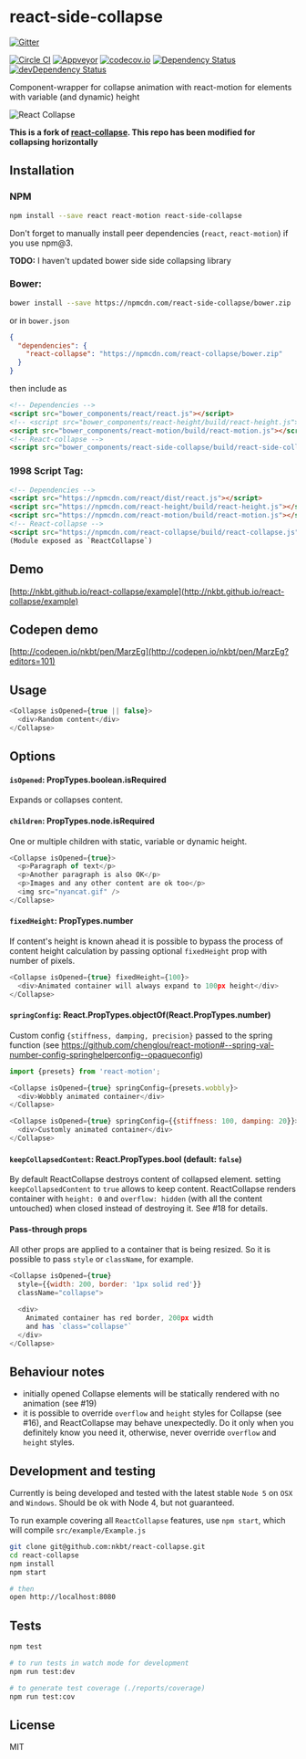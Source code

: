 # react-side-collapse

[![Gitter](https://badges.gitter.im/Join%20Chat.svg)](https://gitter.im/nkbt/help)

[![Circle CI](https://circleci.com/gh/nkbt/react-collapse.svg?style=shield)](https://circleci.com/gh/nkbt/react-collapse)
[![Appveyor](https://ci.appveyor.com/api/projects/status/31w5us9354apbgum/branch/master?svg=true)](https://ci.appveyor.com/project/nkbt/react-collapse/branch/master)
[![codecov.io](https://codecov.io/github/nkbt/react-collapse/coverage.svg?branch=master)](https://codecov.io/github/nkbt/react-collapse?branch=master)
[![Dependency Status](https://david-dm.org/nkbt/react-collapse.svg)](https://david-dm.org/nkbt/react-collapse)
[![devDependency Status](https://david-dm.org/nkbt/react-collapse/dev-status.svg)](https://david-dm.org/nkbt/react-collapse#info=devDependencies)

Component-wrapper for collapse animation with react-motion for elements with variable (and dynamic) height


![React Collapse](src/example/react-collapse.gif)

**This is a fork of [react-collapse](https://github.com/nkbt/react-collapse). This repo has been modified for collapsing horizontally**

## Installation

### NPM

```sh
npm install --save react react-motion react-side-collapse
```

Don't forget to manually install peer dependencies (`react`, `react-motion`) if you use npm@3.


**TODO:** I haven't updated bower side side collapsing library

### Bower:
```sh
bower install --save https://npmcdn.com/react-side-collapse/bower.zip
```

or in `bower.json`

```json
{
  "dependencies": {
    "react-collapse": "https://npmcdn.com/react-collapse/bower.zip"
  }
}
```

then include as
```html
<!-- Dependencies -->
<script src="bower_components/react/react.js"></script>
<!-- <script src="bower_components/react-height/build/react-height.js"></script>*/ -->
<script src="bower_components/react-motion/build/react-motion.js"></script>
<!-- React-collapse -->
<script src="bower_components/react-side-collapse/build/react-side-collapse.js"></script>
```


### 1998 Script Tag:
```html
<!-- Dependencies -->
<script src="https://npmcdn.com/react/dist/react.js"></script>
<script src="https://npmcdn.com/react-height/build/react-height.js"></script>
<script src="https://npmcdn.com/react-motion/build/react-motion.js"></script>
<!-- React-collapse -->
<script src="https://npmcdn.com/react-collapse/build/react-collapse.js"></script>
(Module exposed as `ReactCollapse`)
```


## Demo

[http://nkbt.github.io/react-collapse/example](http://nkbt.github.io/react-collapse/example)

## Codepen demo

[http://codepen.io/nkbt/pen/MarzEg](http://codepen.io/nkbt/pen/MarzEg?editors=101)

## Usage

```js
<Collapse isOpened={true || false}>
  <div>Random content</div>
</Collapse>
```


## Options


#### `isOpened`: PropTypes.boolean.isRequired

Expands or collapses content.


#### `children`: PropTypes.node.isRequired

One or multiple children with static, variable or dynamic height.

```js
<Collapse isOpened={true}>
  <p>Paragraph of text</p>
  <p>Another paragraph is also OK</p>
  <p>Images and any other content are ok too</p>
  <img src="nyancat.gif" />
</Collapse>
```


#### `fixedHeight`: PropTypes.number

If content's height is known ahead it is possible to bypass the process of content height calculation by passing optional `fixedHeight` prop with number of pixels.

```js
<Collapse isOpened={true} fixedHeight={100}>
  <div>Animated container will always expand to 100px height</div>
</Collapse>
```


#### `springConfig`: React.PropTypes.objectOf(React.PropTypes.number)

Custom config `{stiffness, damping, precision}` passed to the spring function (see https://github.com/chenglou/react-motion#--spring-val-number-config-springhelperconfig--opaqueconfig)

```js
import {presets} from 'react-motion';

<Collapse isOpened={true} springConfig={presets.wobbly}>
  <div>Wobbly animated container</div>
</Collapse>
```

```js
<Collapse isOpened={true} springConfig={{stiffness: 100, damping: 20}}>
  <div>Customly animated container</div>
</Collapse>
```

#### `keepCollapsedContent`: React.PropTypes.bool (default: `false`)

By default ReactCollapse destroys content of collapsed element. setting `keepCollapsedContent` to `true` allows to keep content. ReactCollapse renders container with `height: 0` and `overflow: hidden` (with all the content untouched) when closed instead of destroying it. See #18 for details.


#### Pass-through props

All other props are applied to a container that is being resized. So it is possible to pass `style` or `className`, for example.

```js
<Collapse isOpened={true}
  style={{width: 200, border: '1px solid red'}}
  className="collapse">

  <div>
    Animated container has red border, 200px width
    and has `class="collapse"`
  </div>
</Collapse>
```


## Behaviour notes

- initially opened Collapse elements will be statically rendered with no animation (see #19)
- it is possible to override `overflow` and `height` styles for Collapse (see #16), and ReactCollapse may behave unexpectedly. Do it only when you definitely know you need it, otherwise, never override `overflow` and `height` styles.


## Development and testing

Currently is being developed and tested with the latest stable `Node 5` on `OSX` and `Windows`.
Should be ok with Node 4, but not guaranteed.

To run example covering all `ReactCollapse` features, use `npm start`, which will compile `src/example/Example.js`

```bash
git clone git@github.com:nkbt/react-collapse.git
cd react-collapse
npm install
npm start

# then
open http://localhost:8080
```

## Tests

```bash
npm test

# to run tests in watch mode for development
npm run test:dev

# to generate test coverage (./reports/coverage)
npm run test:cov
```

## License

MIT
